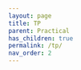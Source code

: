 ```yaml
---
layout: page
title: TP
parent: Practical
has_children: true
permalink: /tp/
nav_order: 2
---
```


<link rel="icon" href="/img/logo.png">